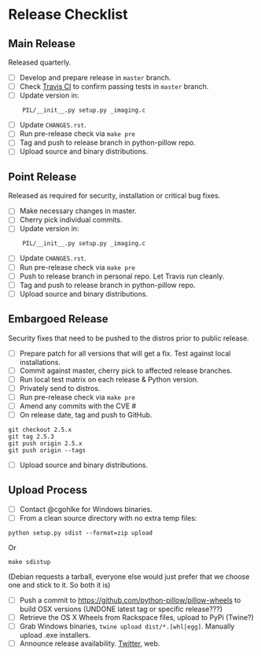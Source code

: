 # Release Checklist

## Main Release

Released quarterly.

* [ ] Develop and prepare release in ``master`` branch.
* [ ] Check [Travis CI](https://travis-ci.org/python-pillow/Pillow) to confirm passing tests in ``master`` branch.
* [ ] Update version in:

```
    PIL/__init__.py setup.py _imaging.c
```

* [ ] Update `CHANGES.rst`.
* [ ] Run pre-release check via `make pre`
* [ ] Tag and push to release branch in python-pillow repo.
* [ ] Upload source and binary distributions.

## Point Release

Released as required for security, installation or critical bug fixes.

* [ ] Make necessary changes in master.
* [ ] Cherry pick individual commits.
* [ ] Update version in:

```
    PIL/__init__.py setup.py _imaging.c
```
* [ ] Update `CHANGES.rst`. 
* [ ] Run pre-release check via `make pre`
* [ ] Push to release branch in personal repo. Let Travis run cleanly.
* [ ] Tag and push to release branch in python-pillow repo.
* [ ] Upload source and binary distributions.

## Embargoed Release

Security fixes that need to be pushed to the distros prior to public release.

* [ ] Prepare patch for all versions that will get a fix. Test against local installations.
* [ ] Commit against master, cherry pick to affected release branches.
* [ ] Run local test matrix on each release & Python version.
* [ ] Privately send to distros.
* [ ] Run pre-release check via `make pre`
* [ ] Amend any commits with the CVE #
* [ ] On release date, tag and push to GitHub.
```
git checkout 2.5.x
git tag 2.5.3
git push origin 2.5.x
git push origin --tags
```
* [ ] Upload source and binary distributions.


## Upload Process

* [ ] Contact @cgohlke for Windows binaries.
* [ ] From a clean source directory with no extra temp files:
```
python setup.py sdist --format=zip upload
```
Or
```
make sdistup
```
(Debian requests a tarball, everyone else would just prefer that we choose one and stick to it. So both it is)
* [ ] Push a commit to https://github.com/python-pillow/pillow-wheels to build OSX versions (UNDONE latest tag or specific release???)
* [ ] Retrieve the OS X Wheels from Rackspace files, upload to PyPi (Twine?)
* [ ] Grab Windows binaries, `twine upload dist/*.[whl|egg]`. Manually upload .exe installers.
* [ ] Announce release availability. [Twitter](https://twitter.com/pythonpillow), web.
